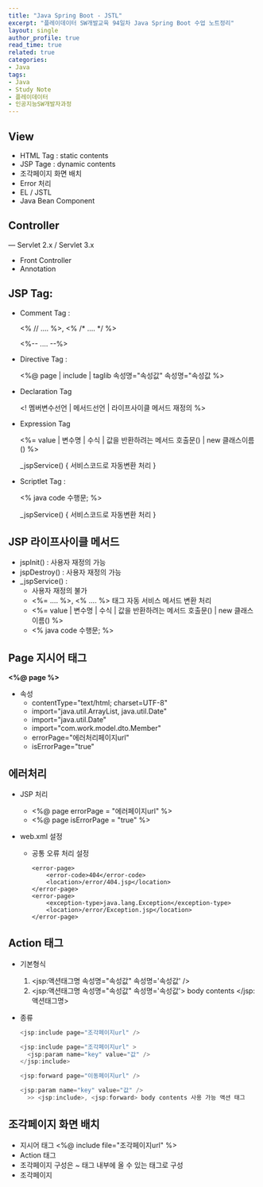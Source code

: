 ```yaml
---
title: "Java Spring Boot - JSTL"
excerpt: "플레이데이터 SW개발교육 94일차 Java Spring Boot 수업 노트정리"
layout: single
author_profile: true
read_time: true
related: true
categories:
- Java
tags:
- Java
- Study Note
- 플레이데이터
- 인공지능SW개발자과정
---
```




## View

- HTML Tag : static contents
- JSP Tage : dynamic contents
- 조각페이지 화면 배치
- Error 처리
- EL / JSTL
- Java Bean Component

## Controller

— Servlet 2.x / Servlet 3.x

- Front Controller
- Annotation

## JSP Tag:

- Comment Tag :

  <!-- .... -->

  <% // .... %>, <% /* .... */ %>

  <%-- .... --%>

- Directive Tag :

  <%@ page | include | taglib 속성명="속성값" 속성명="속성값 %>

- Declaration Tag

  <! 멤버변수선언 | 메서드선언 | 라이프사이클 메서드 재정의 %>

- Expression Tag

  <%= value | 변수명 | 수식 | 값을 반환하려는 메서드 호출문() | new 클래스이름() %>

  _jspService() { 서비스코드로 자동변환 처리 }

- Scriptlet Tag :

  <% java code 수행문; %>

  _jspService() { 서비스코드로 자동변환 처리 }

## JSP 라이프사이클 메서드

- jspInit() : 사용자 재정의 가능
- jspDestroy() : 사용자 재정의 가능
- _jspService() :
  - 사용자 재정의 불가
  - <%= .... %>, <% .... %> 태그 자동 서비스 메서드 변환 처리
  - <%= value | 변수명 | 수식 | 값을 반환하려는 메서드 호출문() | new 클래스이름() %>
  - <% java code 수행문; %>

## Page 지시어 태그

**<%@ page %>**

- 속성
  - contentType="text/html; charset=UTF-8"
  - import="java.util.ArrayList, java.util.Date"
  - import="java.util.Date"
  - import="com.work.model.dto.Member"
  - errorPage="에러처리페이지url"
  - isErrorPage="true"

## 에러처리

- JSP 처리

  - <%@ page errorPage = "에러페이지url" %>
  - <%@ page isErrorPage = "true" %>

- web.xml 설정

  - 공통 오류 처리 설정

    ```
    <error-page>
    	<error-code>404</error-code>
    	<location>/error/404.jsp</location>
    </error-page>
    <error-page>
    	<exception-type>java.lang.Exception</exception-type>
    	<location>/error/Exception.jsp</location>
    </error-page>
    ```

## Action 태그

- 기본형식

  1. <jsp:액션태그명 속성명="속성값" 속성명='속성값' />
  2. <jsp:액션태그명 속성명="속성값" 속성명='속성값'> body contents </jsp:액션태그명>

- 종류

  ```java
  <jsp:include page="조각페이지url" />
  
  <jsp:include page="조각페이지url" >
  	<jsp:param name="key" value="값" />
  </jsp:include>
  ```

  ```java
  <jsp:forward page="이동페이지url" />
  ```

  ```java
  <jsp:param name="key" value="값" />	
  	>> <jsp:include>, <jsp:forward> body contents 사용 가능 액션 태그
  ```

## 조각페이지 화면 배치

- 지시어 태그 <%@ include file="조각페이지url" %>
- Action 태그
- 조각페이지 구성은 <body>~</body> 태그 내부에 올 수 있는 태그로 구성
- 조각페이지
